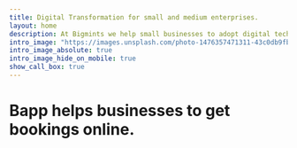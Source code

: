 ```yaml
---
title: Digital Transformation for small and medium enterprises.
layout: home
description: At Bigmints we help small businesses to adopt digital technology to increase profitability and effeciency. 
intro_image: "https://images.unsplash.com/photo-1476357471311-43c0db9fb2b4?ixlib=rb-4.0.3&ixid=MnwxMjA3fDB8MHxwaG90by1wYWdlfHx8fGVufDB8fHx8&auto=format&fit=crop&w=2370&q=80"
intro_image_absolute: true
intro_image_hide_on_mobile: true
show_call_box: true
---
```


# Bapp helps businesses to get bookings online.


